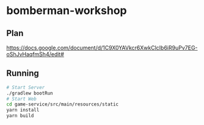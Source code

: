 # bomberman-workshop

## Plan
https://docs.google.com/document/d/1C9X0YAVkcr6XwkClcIb6iR9uPv7EG-oShJvHaqfmSh4/edit#

## Running

```bash
# Start Server
./gradlew bootRun
# Start Web
cd game-service/src/main/resources/static 
yarn install
yarn build
```



